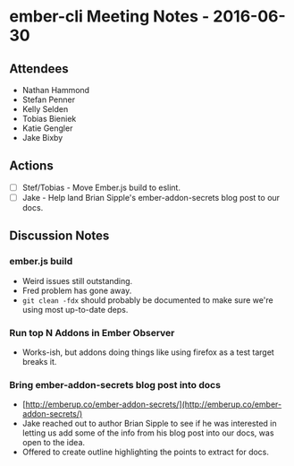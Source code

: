 # ember-cli Meeting Notes - 2016-06-30

## Attendees

- Nathan Hammond
- Stefan Penner
- Kelly Selden
- Tobias Bieniek
- Katie Gengler
- Jake Bixby

## Actions

- [ ] Stef/Tobias - Move Ember.js build to eslint.
- [ ] Jake - Help land Brian Sipple's ember-addon-secrets blog post to our docs.

## Discussion Notes

### ember.js build

- Weird issues still outstanding.
- Fred problem has gone away.
- `git clean -fdx` should probably be documented to make sure we're using most up-to-date deps.

### Run top N Addons in Ember Observer

- Works-ish, but addons doing things like using firefox as a test target breaks it.

### Bring ember-addon-secrets blog post into docs

- [http://emberup.co/ember-addon-secrets/](http://emberup.co/ember-addon-secrets/)
- Jake reached out to author Brian Sipple to see if he was interested in letting us add some of the info from his blog post into our docs, was open to the idea.
- Offered to create outline highlighting the points to extract for docs.
